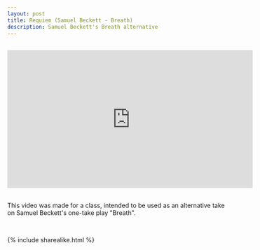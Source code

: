 ```yaml
---
layout: post
title: Requiem (Samuel Beckett - Breath)
description: Samuel Beckett's Breath alternative
---
```


<br>

<div class="media-container">
  <iframe src="https://www.youtube-nocookie.com/embed/iMX8N4mUE4M" allow="accelerometer; autoplay; encrypted-media; gyroscope; picture-in-picture" allowfullscreen="" style="margin-left: auto;margin-right: auto;" width="560" height="315" frameborder="0"></iframe>
</div>

<br>

This video was made for a class, intended to be used as an alternative take on Samuel Beckett's one-take play "Breath".

<br>

{% include sharealike.html %}
